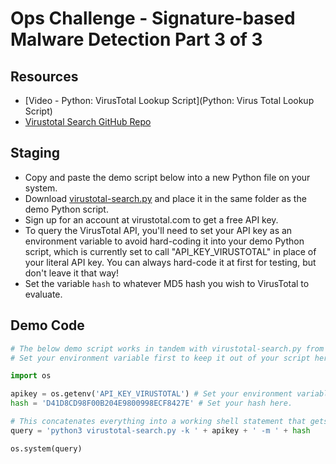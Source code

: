 # Ops Challenge - Signature-based Malware Detection Part 3 of 3

## Resources

- [Video - Python: VirusTotal Lookup Script](Python: Virus Total Lookup Script)
- [Virustotal Search GitHub Repo](https://github.com/eduardxyz/virustotal-search)

## Staging

- Copy and paste the demo script below into a new Python file on your system.
- Download [virustotal-search.py](https://github.com/eduardxyz/virustotal-search) and place it in the same folder as the demo Python script.
- Sign up for an account at virustotal.com to get a free API key.
- To query the VirusTotal API, you'll need to set your API key as an environment variable to avoid hard-coding it into your demo Python script, which is currently set to call "API_KEY_VIRUSTOTAL" in place of your literal API key. You can always hard-code it at first for testing, but don't leave it that way!
- Set the variable `hash` to whatever MD5 hash you wish to VirusTotal to evaluate.

## Demo Code

```python
# The below demo script works in tandem with virustotal-search.py from https://github.com/eduardxyz/virustotal-search, which must be in the same directory.
# Set your environment variable first to keep it out of your script here.

import os

apikey = os.getenv('API_KEY_VIRUSTOTAL') # Set your environment variable before proceeding. You'll need a free API key from virustotal.com so get signed up there first.
hash = 'D41D8CD98F00B204E9800998ECF8427E' # Set your hash here. 

# This concatenates everything into a working shell statement that gets passed into virustotal-search.py
query = 'python3 virustotal-search.py -k ' + apikey + ' -m ' + hash

os.system(query)
```
